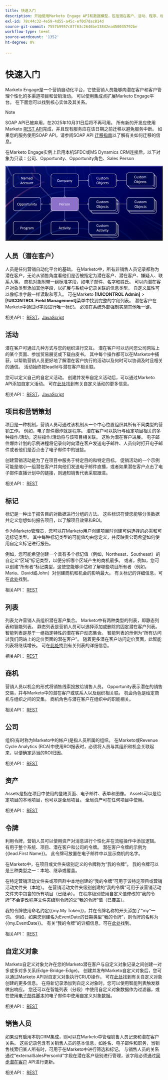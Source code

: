 ```yaml
---
title: 快速入门
description: 开始使用Marketo Engage API和数据模型，包括潜在客户、活动、程序、标记、列表、REST指南和SOAP弃用通知。
exl-id: 78c44c32-4e59-4d55-a45c-ef0d7dac814d
source-git-commit: 7557b9957c87f63c2646be13842ea450035792be
workflow-type: tm+mt
source-wordcount: '1352'
ht-degree: 0%

---
```


# 快速入门

Marketo Engage是一个营销自动化平台，它使营销人员能够向潜在客户和客户管理个性化的多渠道项目和营销活动。 可以使用集成点扩展Marketo Engage平台。 在下面您可以找到核心实体及其关系。

>[!NOTE]
>SOAP API已被弃用，在2025年10月31日后将不再可用。 所有新的开发应使用Marketo [REST API](./rest-api/rest-api.md)完成，并且现有服务应在该日期之前迁移以避免服务中断。 如果您的服务使用SOAP API，请参阅SOAP API [迁移指南](./soap-api/migration.md)以了解有关如何迁移的信息。
>

在Marketo Engage实例上启用本机SFDC或MS Dynamics CRM连接后，以下对象为只读：公司、Opportunity、Opportunity角色、Sales Person

![数据模型](assets/data_model.png)

## 人员（潜在客户）

人员是任何营销自动化平台的基础。 在Marketo中，所有非销售人员记录都称为潜在客户，无论从销售角度看他们是否被指定为潜在客户、潜在客户、嫌疑人、联系人等。 商机对象附带一组标准字段，如电子邮件、名字和姓氏。 可以向潜在客户对象类型添加其他字段，以扩展与系统中记录关联的信息类型。 自定义属性可以像标准字段一样读取和写入。 可在Marketo **[!UICONTROL Admin]** > **[!UICONTROL Field Management]**&#x200B;菜单中找到完整的字段列表。 潜在客户在Marketo中通过id字段进行唯一标识。 必须在系统外部强制实施其他唯一键。

相关API： [REST](https://developer.adobe.com/marketo-apis/api/mapi/#tag/Leads)，[JavaScript](javascript-api/lead-tracking.md#lead-tracking-api)

## 活动

潜在客户可通过几种方式与您的组织进行交互。 潜在客户可以访问您公司网站上的某个页面、参加贸易展览或下载白皮书。 其中每个操作都可以在Marketo中捕获，以帮助营销人员更好地了解潜在客户执行的活动以及何时可以协调及时且相关的通信。 活动始终按leadId与潜在客户相关联。

您可以定义自己的自定义活动。 创建并发布自定义活动后，可以通过Marketo API添加自定义活动。 可在[此处](https://experienceleague.adobe.com/zh-hans/docs/marketo/using/product-docs/administration/marketo-custom-activities/understanding-custom-activities)找到有关自定义活动的更多信息。

相关API： [REST](https://developer.adobe.com/marketo-apis/api/mapi/#tag/Activities)，[JavaScript](javascript-api/lead-tracking.md#munchkin-behavior)

## 项目和营销策划

项目是一种机制，营销人员可通过该机制从一个中心位置组织其所有不同类型的营销工作。 例如，电子邮件爆炸就是程序。 潜在客户可以执行与给定项目相关的多种操作/活动，这些操作/活动将与该项目相关联。 这称为潜在客户进展。 电子邮件爆炸计划的示例进程将记录何时向潜在客户发送电子邮件、人员何时打开电子邮件或者他们是否点击了电子邮件中的链接。

创建营销活动是为了在项目中服务于特定目的和特定目标。 促销活动的一个示例可能是缩小一组潜在客户并向他们发送电子邮件直播，或者如果潜在客户点击了电子邮件直播计划中的链接，则通知销售代表采取跟进。

相关API： [REST](https://developer.adobe.com/marketo-apis/api/mapi/#tag/Campaigns)

## 标记

标记是一种出于报告目的对数据进行分组的方法。 这些标识符使您能够分类数据并定义您想如何报告项目，以了解项目效果和ROI。

作为Marketo管理员，您可以在Marketo用户创建项目时创建可供选择的必需和可选标记类型。 其中每种标记类型的可能值均由您定义，并反映贵公司希望如何使用自定义标记进行报告。

例如，您可能希望创建一个具有多个标记值（例如，Northeast、Southeast）的自定义“区域”标记类型，以便分析哪个区域产生的商机最多。 或者，例如，您可以创建“所有者”标记类型，这使您能够评估和了解哪些项目所有者（例如，Maria、David或John）对创建商机和机会的影响最大。 有关标记的详细信息，可在[此处](https://experienceleague.adobe.com/zh-hans/docs/marketo/using/product-docs/core-marketo-concepts/programs/working-with-programs/understanding-tags)找到。

相关API： [REST](https://developer.adobe.com/marketo-apis/api/asset/)

## 列表

列表允许营销人员组织潜在客户集合。 Marketo中有两种类型的列表，即静态列表和智能列表。 静态列表是营销人员可以选择添加或删除的固定潜在客户列表。 智能列表是基于一组指定特性的潜在客户动态集合。 智能列表的示例为“所有访问过我们网站上的定价页面的潜在客户”。 随着更多潜在客户访问定价页面，此智能列表将继续增长。 可在[此处](https://experienceleague.adobe.com/zh-hans/docs/marketo/using/home)找到有关列表的详细信息。

相关API： [REST](https://developer.adobe.com/marketo-apis/api/asset/#tag/Static-Lists)

## 商机

营销人员以机会的形式将销售线索投放给销售人员。 Opportunity表示潜在的销售交易，并与Marketo中的潜在客户或联系人以及组织相关联。 机会角色是给定商机与组织之间的交集。 商机角色与潜在客户在组织中的职能相关。

相关API： [REST](https://developer.adobe.com/marketo-apis/api/mapi/#tag/Opportunities)

## 公司

组织(有时称为Marketo中的帐户)是指人员所属的组织。 在Marketo或Revenue Cycle Analytics (RCA)中使用ROI报表时，必须将人员与其组织和机会关联起来，以便确定适当的ROI归因。

相关API： [REST](https://developer.adobe.com/marketo-apis/api/mapi/#tag/Companies)

## 资产

Assets是指在项目中使用的登陆页面、电子邮件、表单和图像。 Assets可以是给定项目的本地项目，也可以是全局项目。 全局资产可在任何项目中使用。

相关API： [REST](https://developer.adobe.com/marketo-apis/api/asset/)

## 令牌

利用令牌，营销人员可以使用资产对消息进行个性化并在流程操作中添加逻辑。 有用于整个系统、项目、潜在客户和公司的令牌。 潜在客户令牌的示例为{{lead.First Name}}。 此令牌可放置在电子邮件中以显示商机的名字。

在Marketo中，在项目或文件夹级别定义的令牌称为“我的令牌”。 我的令牌可以是三种类型之一：本地、继承或覆盖。

在特定营销活动文件夹或项目群中本地创建的“我的令牌”可用于该特定项目或营销活动文件夹（本地）。 在营销活动文件夹级别创建的“我的令牌”可用于该营销活动文件夹中包含的所有项目（已继承）。 在程序级别使用自定义值修改的“我的令牌”不会更改程序文件夹级别令牌的父“我的令牌”值（已覆盖）。

我的令牌使用命名约定{{my.My Token}}，并在令牌名称的开头添加了“my”一词。 例如，如果您创建名为EventDate的日期类型“我的令牌”，则令牌的名称为{{my.EventDate}}。 有关“我的令牌”的详细信息，可在[此处](https://experienceleague.adobe.com/zh-hans/docs/marketo/using/product-docs/core-marketo-concepts/programs/tokens/understanding-my-tokens-in-a-program)找到。

相关API： [REST](https://developer.adobe.com/marketo-apis/api/asset/#tag/Tokens)

## 自定义对象

Marketo自定义对象允许在您的Marketo潜在客户与自定义对象记录之间创建一对多或多对多关系(Edge-Bridge-Edge)。 创建并发布Marketo自定义对象后，您可以通过Marketo API对自定义对象执行CRUD操作。 可在[此处](https://experienceleague.adobe.com/zh-hans/docs/marketo/using/home)找到有关自定义对象创建的更多信息。 在将新记录添加到自定义对象时，您可以使用智能列表触发器做出响应。 您还可以在智能列表（分段）中使用自定义对象数据作为过滤器，或在使用[电子邮件脚本](email-scripting.md)的电子邮件中使用自定义对象数据。

相关API： [REST](https://developer.adobe.com/marketo-apis/api/mapi/#tag/Custom-Objects)

## 销售人员

如果没有启用本机CRM集成，则可以在Marketo中管理销售人员记录和潜在客户关系。 这些记录包含有关销售人员的基本信息，如姓名、电子邮件和职务，当销售线索归某人所有时，可用于在Marketo中进行筛选和标记。 与销售人员的关系通过“externalSalesPersonId”字段在潜在客户级别进行管理，该字段必须通过[同步潜在客户](https://developer.adobe.com/marketo-apis/api/mapi/#tag/Leads/operation/syncLeadUsingPOST) API进行更新。

相关API： [REST](https://developer.adobe.com/marketo-apis/api/mapi/#tag/Sales-Persons)
